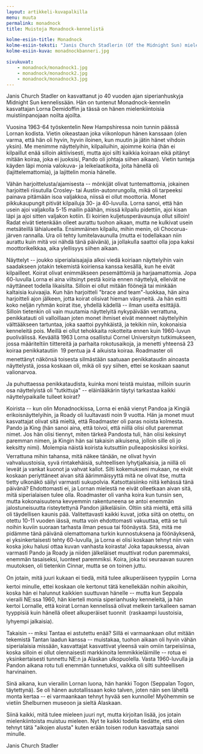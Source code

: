 ```yaml
---
layout: artikkeli-kuvapalkilla
menu: muuta
permalink: monadnock
title: Muistoja Monadnock-kennelistä

kolme-esiin-title: Monadnock
kolme-esiin-teksti: "Janis Church Stadlerin (Of the Midnight Sun) mielenkiintoisia muistiinpanoja Monadnock-kennelistä."
kolme-esiin-kuva: monadnockbanneri.jpg

sivukuvat:
    - monadnock/monadnock1.jpg
    - monadnock/monadnock2.jpg
    - monadnock/monadnock3.jpg
---
```


Janis Church Stadler on kasvattanut jo 40 vuoden ajan siperianhuskyja Midnight Sun 
kennelissään. Hän on tuntenut Monadnock-kennelin kasvattajan Lorna Demidoffin ja 
tässä on hänen mielenkiintoisia muistiinpanojaan noilta ajoilta.

Vuosina 1963-64 työskentelin New Hampshiressa noin tunnin päässä Lornan kodista. 
Vietin oikeastaan joka viikonlopun hänen kanssaan (olen varma, että hän oli 
hyvin, hyvin iloinen, kun muutin ja jätin hänet vihdoin yksin). Me menimme 
näyttelyihin, kilpailuihin, ajoimme koiria (hän ei kilpaillut enää silloin 
aktiivisesti, mutta ajoi silti kaikkia koiraan eikä pitänyt mitään koiraa, joka ei 
juoksisi, Pando oli johtaja siihen aikaan). Vietin tunteja käyden läpi monia 
valokuva- ja leikelaatikoita, joita hänellä oli (lajittelemattomia), ja 
lajittelin monia hänelle.

Vähän harjoittelusta/ajamisesta -- mönkijät olivat tuntemattomia, jokainen 
harjoitteli riisutulla Crosley- tai Austin-autonrungolla, mikä oli tarpeeksi 
painava pitämään isoa valjakkoa, niissä ei ollut moottoria. Monet pikkukaupungit 
pitivät kilpailuja 30- ja 40-luvulla. Lorna sanoi, että hän usein ajoi 
valjakolla 5-15 mailin päähän, missä kilpailu pidettiin, ajoi kisan läpi ja ajoi 
sitten valjakon kotiin. Ei koirien kuljetusperävaunuja ollut silloin! Radat eivät 
tietenkään olleet aurattu tuohon aikaan, mutta ne kulkivat usein metsäteillä 
lähialueella. Ensimmäinen kilpailu, mihin menin, oli Chocorua-järven rannalla. 
Ura oli tehty lumitelavaunulla (mutta ei todellakaan niin aurattu kuin mitä voi 
nähdä tänä päivänä), ja jollakulla saattoi olla jopa kaksi moottorikelkkaa, aika 
ylellisyys siihen aikaan.

Näyttelyt -- joukko siperialaisajajia alkoi viedä koiriaan näyttelyihin vain 
saadakseen jotakin tekemistä koiriensa kanssa kesällä, kun he eivät kilpailleet. 
Koirat olivat enimmäkseen pesemättömiä ja harjaamattomia. Jopa 60-luvulla Lorna 
ei aina viitsinyt pestä koiria ennen näyttelyä, elleivät ne näyttäneet todella 
likaisilta. Silloin ei ollut mitään föönejä tai minkään kaltaisia kuivaajia. Kun 
hän harjoitteli "brace and team"-luokkaa, hän aina harjoitteli ajon jälkeen, 
jotta koirat olisivat hieman väsyneitä. Ja hän esitti koko neljän ryhmän koirat 
itse, yhdellä kädellä -- ilman useita esittäjiä. Silloin tietenkin oli vain 
muutamia näyttelyitä nykypäivään verrattuna, penikkatauti oli valloillaan joten 
monet ihmiset eivät menneet näyttelyihin välttääkseen tartuntaa, joka saattoi 
pyyhkäistä, ja tekikin niin, kokonaisia kenneleitä pois. Meillä ei ollut 
tehokkaita rokotteita ennen kuin 1960-luvun puolivälissä. Keväällä 1963 Lorna 
osallistui Cornel Universityn tutkimukseen, jossa määriteltiin tiittereitä ja 
parhaita rokotusaikoja, ja menetti yhteensä 23 koiraa penikkatautiin  19 pentua 
ja 4 aikuista koiraa. Roadmaster oli menettänyt näkönsä toisesta silmästään 
saatuaan penikkataudin ainoasta näyttelystä, jossa koskaan oli, mikä oli syy 
siihen, ettei se koskaan saanut valionarvoa.

Ja puhuttaessa penikkataudista, kuinka moni teistä muistaa, milloin suurin osa 
näyttelyistä oli "tutkittuja" -- eläinlääkärin täytyi tarkastaa kaikki 
näyttelypaikalle tulleet koirat?

Koirista -- kun olin Monadnockissa, Lorna ei enää vienyt Pandoa ja Kingiä 
erikoisnäyttelyihin, ja Roady oli luultavasti noin 9 vuotta. Hän ja monet muut 
kasvattajat olivat sitä mieltä, että Roadmaster oli paras noista kolmesta. <br>
Pando ja King (hän sanoi aina, että toivoi, että niillä olisi ollut paremmat 
nimet. Jos hän olisi tiennyt, miten tärkeä Pandosta tuli, hän olisi keksinyt 
paremman nimen, ja Kingin hän sai takaisin aikuisena, jolloin sille oli jo 
keksitty nimi). Molempia näistä koirista kutsuttiin pulleaposkisiksi koiriksi. 
Verrattuna mihin tahansa, mitä näkee tänään, ne olivat hyvin vahvaluustoisia, 
syvä rintakehäisiä, suhteellisen lyhytjalkaisia, ja niillä oli leveät ja vankat 
kuonot ja vahvat kallot. Silti kokemukseni mukaan, ne eivät koskaan periyttäneet 
aivan sitä äärimmäisyyttä mitä ne olivat itse, mutta tietty ulkonäkö säilyi 
varmasti sukupolvia. Katsottaisiinko niitä kehässä tänä päivänä? Ehdottomasti 
ei, ja Lornan mielestä ne eivät olleetkaan aivan sitä, mitä siperialaisen tulee 
olla. Roadmaster oli vanha koira kun tunsin sen, mutta kokonaisuutena kevyemmin 
rakentuneena se antoi enemmän jalostuneisuutta risteytettynä Pandon 
jälkeläisiin. Oltiin sitä mieltä, että sillä oli täydellisen kaunis pää. 
Valitettavasti kaikki kuvat, jotka siitä on otettu, on otettu 10-11 vuoden 
iässä, mutta voin ehdottomasti vakuuttaa, että se tuli noihin kuviin suoraan 
tarhasta ilman pesua tai föönäystä. Sitä, mitä me pidämme tänä päivänä 
olemattomana turkin kunnostuksena ja föönäyksenä, ei yksinkertaisesti tehty 
60-luvulla, ja Lorna ei olisi koskaan tehnyt niin vain koska joku halusi ottaa 
kuvan vanhasta koirasta! Joka tapauksessa, aivan varmasti Pando ja Roady ja 
niiden jälkeläiset muuttivat rodun paremmaksi, enemmän tasaiseksi, luonteet 
paremmiksi. Koira, joka toi seuraavan suuren muutoksen, oli tietenkin Cinnar, 
mutta se on toinen juttu.

On jotain, mitä juuri kukaan ei tiedä, mitä tulee alkuperäiseen tyyppiin  Lorna 
kertoi minulle, ettei koskaan ole kertonut tätä kenellekään noihin aikoihin, 
koska hän ei halunnut kaikkien suuttuvan hänelle -- mutta kun Seppala vieraili 
NE:ssa 1960, hän kierteli monia siperianhusky kenneleitä, ja hän kertoi Lornalle, 
että koirat Lornan kennelissä olivat melkein tarkalleen saman tyyppisiä kuin 
hänellä olleet alkuperäiset tuonnit  (raskaampi luustoisia, lyhyempi jalkaisia).

Takaisin -- miksi Tantaa ei astutettu enää? Sillä ei varmaankaan ollut mitään 
tekemistä Tantan laadun kanssa -- muistakaa, tuohon aikaan oli hyvin vähän 
siperialaisia missään, kasvattajat kasvattivat yleensä vain omiin tarpeisiinsa, 
koska silloin ei ollut olennaisesti markkinoita lemmikkieläimille -- rotua ei 
yksinkertaisesti tunnettu NE:n ja Alaskan ulkopuolella. Vasta 1960-luvulla ja 
Pandon aikana rotu tuli enemmän tunnetuksi, vaikka oli silti suhteellisen 
harvinainen.

Sinä aikana, kun vierailin Lornan luona, hän hankki Togon (Seppalan Togon, 
täytettynä). Se oli hänen autotallissaan koko talven, joten näin sen läheltä 
monta kertaa -- ei varmaankaan tehnyt hyvää sen kunnolle! Myöhemmin se vietiin 
Shelburnen museoon ja sieltä Alaskaan.

Siinä kaikki, mitä tulee mieleen juuri nyt, mutta kirjoitan lisää, jos jotain 
mielenkiintoista muistuu mieleen. Nyt te kaikki todella tiedätte, että olen 
tehnyt tätä "aikojen alusta" kuten erään toisen rodun kasvattaja sanoi minulle.

Janis Church Stadler
